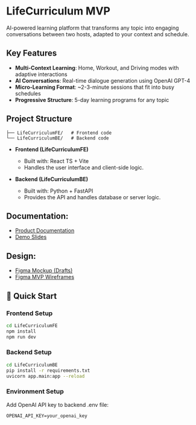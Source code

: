 # LifeCurriculum MVP

AI-powered learning platform that transforms any topic into engaging conversations between two hosts, adapted to your context and schedule.

## Key Features
- **Multi-Context Learning**: Home, Workout, and Driving modes with adaptive interactions
- **AI Conversations**: Real-time dialogue generation using OpenAI GPT-4
- **Micro-Learning Format**: ~2-3-minute sessions that fit into busy schedules
- **Progressive Structure**: 5-day learning programs for any topic


## Project Structure
```LifeCurriculumMVP/
├── LifeCurriculumFE/   # Frontend code
└── LifeCurriculumBE/   # Backend code
```

- **Frontend (LifeCurriculumFE)**
  - Built with: React TS + Vite
  - Handles the user interface and client-side logic.

- **Backend (LifeCurriculumBE)**
  - Built with: Python + FastAPI
  - Provides the API and handles database or server logic.

## Documentation:
- [Product Documentation](https://www.figma.com/design/3dnp3cUNPKFSnQkRh6lbrL/ABP-Demo--Product-Documentation?node-id=52-1501&t=oscjr2nqInn4RV01-1)  
- [Demo Slides](https://www.canva.com/design/DAGx3vUi53Y/cXF7m1PU3M52axuxG_1Scg/edit?utm_content=DAGx3vUi53Y&utm_campaign=designshare&utm_medium=link2&utm_source=sharebutton)  

## Design: 
- [Figma Mockup (Drafts)](https://www.figma.com/make/sNp6BokGthaYVEC92DyHC8/Mock-Up-Version-of-LifeCurriculum--IDEA-ENHANCER?node-id=0-1&t=XgP127SIleWPM5u7-1)  
- [Figma MVP Wireframes](https://www.figma.com/design/ma3igLL0oVEr4RmaHwZgBI/MVP-Wireframe---LifeCurriculum-V2?node-id=0-1&t=7DlvmfvSC6vE0H79-1)


## 🚀 Quick Start

### Frontend Setup
```bash
cd LifeCurriculumFE
npm install
npm run dev
```

### Backend Setup
```bash
cd LifeCurriculumBE
pip install -r requirements.txt
uvicorn app.main:app --reload
```

### Environment Setup
Add OpenAI API key to backend .env file:
```
OPENAI_API_KEY=your_openai_key
```
